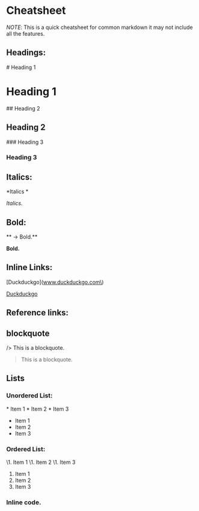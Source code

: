 # Cheatsheet

*NOTE*: This is a quick cheatsheet for common markdown it may not include all the features. 

## Headings: 

\# Heading 1
# Heading 1

\## Heading 2
## Heading 2

\### Heading 3
### Heading 3

## Italics: 

\*Italics \*

*Italics.*

## Bold: 

\*\* -> Bold.\*\*

**Bold.**

## Inline Links: 

\[Duckduckgo\]\(www.duckduckgo.com\)

[Duckduckgo](www.duckduckgo.com)

## Reference links:

## blockquote

/> This is a blockquote. 

> This is a blockquote. 

## Lists

### Unordered List: 

\* Item 1
\* Item 2
\* Item 3

* Item 1
* Item 2
* Item 3

### Ordered List: 

\1. Item 1
\1. Item 2
\1. Item 3

1. Item 1
1. Item 2
1. Item 3

### Inline code. 











